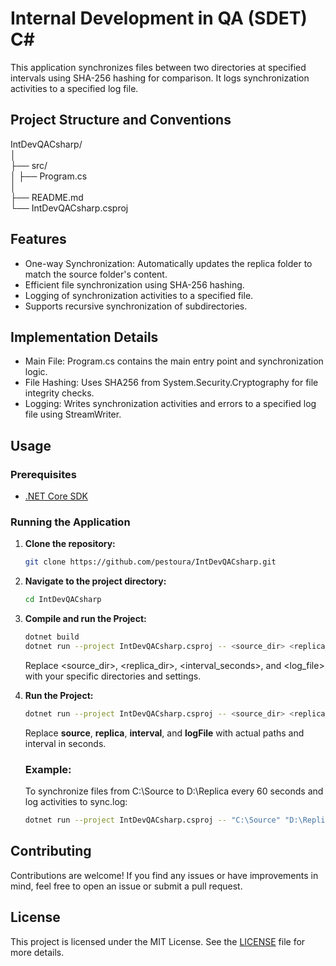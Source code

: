 # Internal Development in QA (SDET) C#

This application synchronizes files between two directories at specified intervals using SHA-256 hashing for comparison. It logs synchronization activities to a specified log file.

## Project Structure and Conventions

IntDevQACsharp/  
│  
├── src/  
│ ├── Program.cs   
│    
├── README.md  
└── IntDevQACsharp.csproj  

## Features

- One-way Synchronization: Automatically updates the replica folder to match the source folder's content.
- Efficient file synchronization using SHA-256 hashing.
- Logging of synchronization activities to a specified file.
- Supports recursive synchronization of subdirectories.

## Implementation Details

- Main File: Program.cs contains the main entry point and synchronization logic.
- File Hashing: Uses SHA256 from System.Security.Cryptography for file integrity checks.
- Logging: Writes synchronization activities and errors to a specified log file using StreamWriter.

## Usage

### Prerequisites

- [.NET Core SDK](https://dotnet.microsoft.com/download)

### Running the Application

1. **Clone the repository:**
   ```bash
   git clone https://github.com/pestoura/IntDevQACsharp.git

2. **Navigate to the project directory:**
   ```bash
   cd IntDevQACsharp

3. **Compile and run the Project:**
   ```bash
   dotnet build  
   dotnet run --project IntDevQACsharp.csproj -- <source_dir> <replica_dir> <interval_seconds> <log_file>
   ```
   Replace <source_dir>, <replica_dir>, <interval_seconds>, and <log_file> with your specific directories and settings.
   
4. **Run the Project:**
   ```bash
   dotnet run --project IntDevQACsharp.csproj -- <source_dir> <replica_dir> <interval_seconds> <log_file>
   ```
   Replace **source**, **replica**, **interval**, and **logFile** with actual paths and interval in seconds.

   ### Example:
   
   To synchronize files from C:\Source to D:\Replica every 60 seconds and log activities to sync.log:
   ```bash
   dotnet run --project IntDevQACsharp.csproj -- "C:\Source" "D:\Replica" 60 sync.log
   
## Contributing

Contributions are welcome! If you find any issues or have improvements in mind, feel free to open an issue or submit a pull request.

## License

This project is licensed under the MIT License. See the [LICENSE](./LICENSE) file for more details.
   
